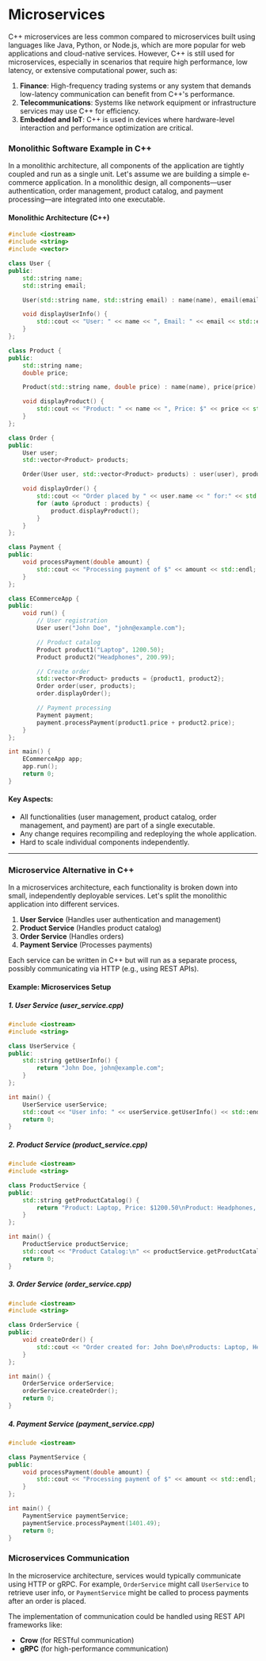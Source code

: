 # Microservices
C++ microservices are less common compared to microservices built using languages like Java, Python, or Node.js, which are more popular for web applications and cloud-native services. However, C++ is still used for microservices, especially in scenarios that require high performance, low latency, or extensive computational power, such as:

1. **Finance**: High-frequency trading systems or any system that demands low-latency communication can benefit from C++'s performance.
2. **Telecommunications**: Systems like network equipment or infrastructure services may use C++ for efficiency.
3. **Embedded and IoT**: C++ is used in devices where hardware-level interaction and performance optimization are critical.



### Monolithic Software Example in C++

In a monolithic architecture, all components of the application are tightly coupled and run as a single unit. Let's assume we are building a simple e-commerce application. In a monolithic design, all components—user authentication, order management, product catalog, and payment processing—are integrated into one executable.

#### Monolithic Architecture (C++)

```cpp
#include <iostream>
#include <string>
#include <vector>

class User {
public:
    std::string name;
    std::string email;

    User(std::string name, std::string email) : name(name), email(email) {}

    void displayUserInfo() {
        std::cout << "User: " << name << ", Email: " << email << std::endl;
    }
};

class Product {
public:
    std::string name;
    double price;

    Product(std::string name, double price) : name(name), price(price) {}

    void displayProduct() {
        std::cout << "Product: " << name << ", Price: $" << price << std::endl;
    }
};

class Order {
public:
    User user;
    std::vector<Product> products;

    Order(User user, std::vector<Product> products) : user(user), products(products) {}

    void displayOrder() {
        std::cout << "Order placed by " << user.name << " for:" << std::endl;
        for (auto &product : products) {
            product.displayProduct();
        }
    }
};

class Payment {
public:
    void processPayment(double amount) {
        std::cout << "Processing payment of $" << amount << std::endl;
    }
};

class ECommerceApp {
public:
    void run() {
        // User registration
        User user("John Doe", "john@example.com");

        // Product catalog
        Product product1("Laptop", 1200.50);
        Product product2("Headphones", 200.99);

        // Create order
        std::vector<Product> products = {product1, product2};
        Order order(user, products);
        order.displayOrder();

        // Payment processing
        Payment payment;
        payment.processPayment(product1.price + product2.price);
    }
};

int main() {
    ECommerceApp app;
    app.run();
    return 0;
}
```

#### Key Aspects:
- All functionalities (user management, product catalog, order management, and payment) are part of a single executable.
- Any change requires recompiling and redeploying the whole application.
- Hard to scale individual components independently.

---

### Microservice Alternative in C++

In a microservices architecture, each functionality is broken down into small, independently deployable services. Let's split the monolithic application into different services.

1. **User Service** (Handles user authentication and management)
2. **Product Service** (Handles product catalog)
3. **Order Service** (Handles orders)
4. **Payment Service** (Processes payments)

Each service can be written in C++ but will run as a separate process, possibly communicating via HTTP (e.g., using REST APIs).

#### Example: Microservices Setup

##### 1. User Service (user_service.cpp)

```cpp
#include <iostream>
#include <string>

class UserService {
public:
    std::string getUserInfo() {
        return "John Doe, john@example.com";
    }
};

int main() {
    UserService userService;
    std::cout << "User info: " << userService.getUserInfo() << std::endl;
    return 0;
}
```

##### 2. Product Service (product_service.cpp)

```cpp
#include <iostream>
#include <string>

class ProductService {
public:
    std::string getProductCatalog() {
        return "Product: Laptop, Price: $1200.50\nProduct: Headphones, Price: $200.99";
    }
};

int main() {
    ProductService productService;
    std::cout << "Product Catalog:\n" << productService.getProductCatalog() << std::endl;
    return 0;
}
```

##### 3. Order Service (order_service.cpp)

```cpp
#include <iostream>
#include <string>

class OrderService {
public:
    void createOrder() {
        std::cout << "Order created for: John Doe\nProducts: Laptop, Headphones" << std::endl;
    }
};

int main() {
    OrderService orderService;
    orderService.createOrder();
    return 0;
}
```

##### 4. Payment Service (payment_service.cpp)

```cpp
#include <iostream>

class PaymentService {
public:
    void processPayment(double amount) {
        std::cout << "Processing payment of $" << amount << std::endl;
    }
};

int main() {
    PaymentService paymentService;
    paymentService.processPayment(1401.49);
    return 0;
}
```

### Microservices Communication

In the microservice architecture, services would typically communicate using HTTP or gRPC. For example, `OrderService` might call `UserService` to retrieve user info, or `PaymentService` might be called to process payments after an order is placed.

The implementation of communication could be handled using REST API frameworks like:
- **Crow** (for RESTful communication)
- **gRPC** (for high-performance communication)



